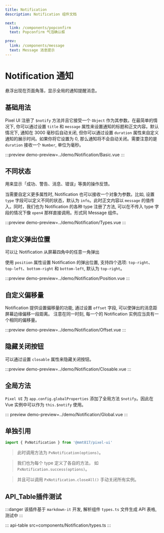 ```yaml
---
title: Notification
description: Notification 组件文档

next:
  link: /components/popconfirm
  text: Popconfirm 气泡确认框

prev:
  link: /components/message
  text: Message 消息提示
---
```


# Notification 通知

悬浮出现在页面角落，显示全局的通知提醒消息。

## 基础用法

Pixel UI 注册了 `$notify` 方法并且它接受一个 `Object` 作为其参数。在最简单的情况下, 你可以通过设置 `title` 和 `message` 属性来设置通知的标题和正文内容。默认情况下, 通知在 3000 毫秒后自动关闭, 但你可以通过设置 `duration` 属性来自定义通知的展示时间。如果你将它设置为 0, 那么通知将不会自动关闭。需要注意的是 `duration` 接收一个 `Number`, 单位为毫秒。

:::preview
demo-preview=../demo/Notification/Basic.vue
:::

## 不同状态

用来显示「成功、警告、消息、错误」等类的操作反馈。

当需要自定义更多属性时, Notification 也可以接收一个对象为参数。比如, 设置 `type` 字段可以定义不同的状态，默认为 `info`。此时正文内容以 `message` 的值传入。同时，我们也为 Notification 的各种 type 注册了方法, 可以在不传入 type 字段的情况下像 `open4` 那样直接调用。形式同 Message 组件。

:::preview
demo-preview=../demo/Notification/Types.vue
:::

## 自定义弹出位置

可以让 Notification 从屏幕四角中的任意一角弹出

使用 `position` 属性设置 Notification 的弹出位置, 支持四个选项: `top-right`、`top-left`、`bottom-right` 和 `bottom-left`, 默认为 `top-right`。

:::preview
demo-preview=../demo/Notification/Position.vue
:::

## 自定义偏移量

Notification 提供设置偏移量的功能, 通过设置 `offset` 字段, 可以使弹出的消息距屏幕边缘偏移一段距离。 注意在同一时刻, 每一个的 Notification 实例应当具有一个相同的偏移量。

:::preview
demo-preview=../demo/Notification/Offset.vue
:::

## 隐藏关闭按钮

可以通过设置 `closable` 属性来隐藏关闭按钮。

:::preview
demo-preview=../demo/Notification/Closable.vue
:::

## 全局方法​

`Pixel UI` 为 `app.config.globalProperties` 添加了全局方法 `$notify`。因此在 Vue 实例中可以作为 `this.$notify` 使用。

::: preview
demo-preview=../demo/Notification/Global.vue
:::

## 单独引用

```ts
import { PxNotification } from '@mmt817/pixel-ui'
```

> 此时调用方法为 `PxNotification(options)`。

> 我们也为每个 type 定义了各自的方法，
> 如 `PxNotification.success(options)`。

> 并且可以调用 `PxNotification.closeAll()` 手动关闭所有实例。

## API_Table插件测试

:::danger
该插件基于 `markdown-it` 开发, 解析组件 `types.ts` 文件生成 API 表格, 测试中
:::

::: api-table src=components/Notification/types.ts
:::

